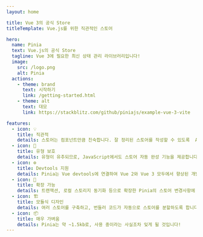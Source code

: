 ```yaml
---
layout: home

title: Vue 3의 공식 Store
titleTemplate: Vue.js를 위한 직관적인 스토어

hero:
  name: Pinia
  text: Vue.js의 공식 Store
  tagline: Vue 3에 필요한 최신 상태 관리 라이브러리입니다!
  image:
    src: /logo.png
    alt: Pinia
  actions:
    - theme: brand
      text: 시작하기
      link: /getting-started.html
    - theme: alt
      text: 대모
      link: https://stackblitz.com/github/piniajs/example-vue-3-vite

features:
  - icon: 💡
    title: 직관적
    details: 스토어는 컴포넌트만큼 친숙합니다. 잘 정리된 스토어를 작성할 수 있도록  API가 디자인 되었습니다.
  - icon: 🔑
    title: 유형 보호
    details: 유형이 유추되므로, JavaScript에서도 스토어 자동 완성 기능을 제공합니다!
  - icon: ⚙
    title: Devtools 지원
    details: Pinia는 Vue devtools에 연결하여 Vue 2와 Vue 3 모두에서 향상된 개발 경험을 제공합니다.
  - icon: 🔌
    title: 확장 가능
    details: 트랜잭션, 로컬 스토리지 동기화 등으로 확장한 Pinia의 스토어 변경사항에 반응합니다.
  - icon: 🏗
    title: 모듈식 디자인
    details: 여러 스토어를 구축하고, 번들러 코드가 자동으로 스토어를 분할하도록 합니다.
  - icon: 📦
    title: 매우 가벼움
    details: Pinia는 약 ~1.5kb로, 사용 중이라는 사실조차 잊게 될 것입니다!
---
```

